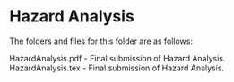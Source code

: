 # Hazard Analysis

The folders and files for this folder are as follows:

HazardAnalysis.pdf - Final submission of Hazard Analysis.
HazardAnalysis.tex - Final submission of Hazard Analysis.
